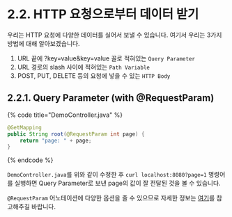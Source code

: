 # 2.2. HTTP 요청으로부터 데이터 받기

우리는 HTTP 요청에 다양한 데이터를 실어서 보낼 수 있습니다. 여기서 우리는 3가지 방법에 대해 알아보겠습니다.

1. URL 끝에 ?key=value&key=value 꼴로 적혀있는 `Query Parameter`
2. URL 경로의 slash 사이에 적혀있는 `Path Variable`
3. POST, PUT, DELETE 등의 요청에 넣을 수 있는 `HTTP Body` 

## 2.2.1. Query Parameter \(with @RequestParam\)

{% code title="DemoController.java" %}
```java
@GetMapping
public String root(@RequestParam int page) {
    return "page: " + page;
}
```
{% endcode %}

`DemoController.java`를 위와 같이 수정한 후 `curl localhost:8080?page=1` 명령어를 실행하면 Query Parameter로 보낸 page의 값이 잘 전달된 것을 볼 수 있습니다.

`@RequestParam` 어노테이션에 다양한 옵션을 줄 수 있으므로 자세한 정보는 [여기](https://www.baeldung.com/spring-request-param)를 참고해주길 바랍니다.

